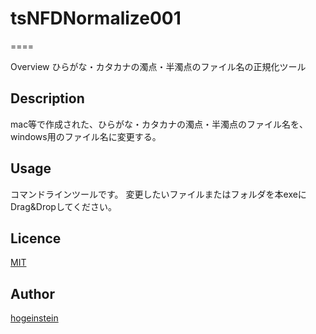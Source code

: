 ﻿# tsNFDNormalize001
====

Overview
ひらがな・カタカナの濁点・半濁点のファイル名の正規化ツール

## Description
mac等で作成された、ひらがな・カタカナの濁点・半濁点のファイル名を、windows用のファイル名に変更する。


## Usage
コマンドラインツールです。
変更したいファイルまたはフォルダを本exeにDrag&Dropしてください。

## Licence

[MIT](https://github.com/hogeinstein/tsNFDNormalize001/blob/master/LICENSE)

## Author

[hogeinstein](https://github.com/hogeinstein)